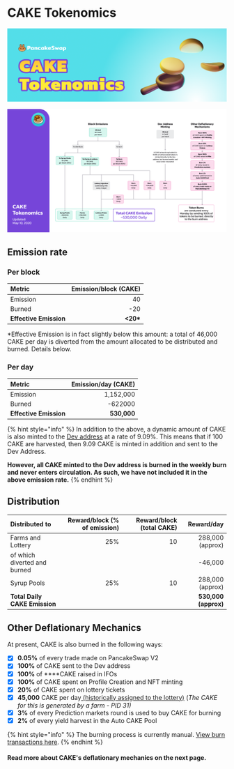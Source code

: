 # CAKE Tokenomics

![](../../.gitbook/assets/docs-masthead-17-%20%281%29.png)

![](../../.gitbook/assets/en%20%281%29.png)

## **Emission rate**

### **Per block**

| **Metric** | **Emission/block \(CAKE\)** |
| :--- | ---: |
| Emission | 40 |
| Burned | -20 |
| **Effective Emission** | **&lt;20\*** |

\*Effective Emission is in fact slightly below this amount: a total of 46,000 CAKE per day is diverted from the amount allocated to be distributed and burned. Details below.

### Per day

| **Metric** | **Emission/day \(CAKE\)** |
| :--- | ---: |
| Emission | 1,152,000 |
| Burned | -622000 |
| **Effective Emission** | **530,000** |

{% hint style="info" %}
In addition to the above, a dynamic amount of CAKE is also minted to the [Dev address](https://www.bscscan.com/address/0xd4cfec77cdc21573982ec85cf33cfde6cc677e74) at a rate of 9.09%. This means that if 100 CAKE are harvested, then 9.09 CAKE is minted in addition and sent to the Dev Address. 

**However, all CAKE minted to the Dev address is burned in the weekly burn** **and never enters circulation. As such, we have not included it in the above emission rate.** 
{% endhint %}

## Distribution

| Distributed to | Reward/block \(% of emission\) | Reward/block \(total CAKE\) | Reward/day |
| :--- | ---: | ---: | ---: |
| Farms and Lottery | 25% | 10 | 288,000 \(approx\) |
| of which diverted and burned |  |  | -46,000 |
| Syrup Pools | 25% | 10 | 288,000 \(approx\) |
| **Total Daily CAKE Emission** |  |  | **530,000 \(approx\)** |

## **Other Deflationary Mechanics**

At present, CAKE is also burned in the following ways:

* [x] **0.05%** of every trade made on PancakeSwap V2
* [x] **100%** of CAKE sent to the Dev address
* [x] **100%** of ****CAKE raised in IFOs
* [x] **100%** of CAKE spent on Profile Creation and NFT minting
* [x] **20%** of CAKE spent on lottery tickets
* [x] **45,000** CAKE per day[ \(historically assigned to the lottery\)](https://voting.pancakeswap.finance/?_gl=1*1dkteh1*_ga*MTY0MzY3MjcwNi4xNjEzMDYyNDM0*_ga_334KNG3DMQ*MTYxMzA2NDQ5MS4yLjEuMTYxMzA2NTI2Ni4w#/pancake/proposal/QmTnWsuz2PJFZZmcN926ykeNXWNGKFboRcLNegmNwQdm8J) \(_The CAKE for this is generated by a farm - PID 31\)_
* [x] **3%** of every Prediction markets round is used to buy CAKE for burning
* [x] **2%** of every yield harvest in the Auto CAKE Pool

{% hint style="info" %}
The burning process is currently manual. [View burn transactions here](https://bscscan.com/token/0x0e09fabb73bd3ade0a17ecc321fd13a19e81ce82?a=0x000000000000000000000000000000000000dead).
{% endhint %}

#### **Read more about CAKE's deflationary mechanics on the next page.**



